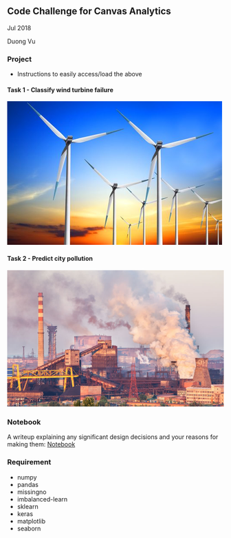 ## Code Challenge for Canvas Analytics

Jul 2018

Duong Vu



### Project

- Instructions to easily access/load the above

#### Task 1 - Classify wind turbine failure

![](assets/wind_turbine.jpg)



#### Task 2 - Predict city pollution 

![](assets/polution.PNG)



### Notebook

A writeup explaining any significant design decisions and your reasons for making them: [Notebook](doc/notebook.md)



### Requirement

- numpy
- pandas
- missingno
- imbalanced-learn
- sklearn
- keras
- matplotlib
- seaborn